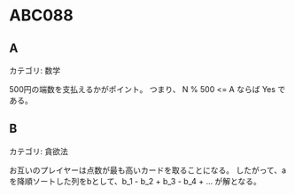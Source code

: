 # ABC088

## A
カテゴリ: 数学

500円の端数を支払えるかがポイント。
つまり、 N % 500 <= A ならば Yes である。

## B
カテゴリ: 貪欲法

お互いのプレイヤーは点数が最も高いカードを取ることになる。
したがって、aを降順ソートした列をbとして、b_1 - b_2 + b_3 - b_4 + ... が解となる。
